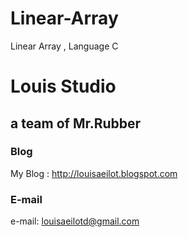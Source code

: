 # Linear-Array
Linear Array   , Language C
# Louis Studio
## a team of Mr.Rubber
### Blog
My Blog : <http://louisaeilot.blogspot.com>
### E-mail
e-mail: louisaeilotd@gmail.com
